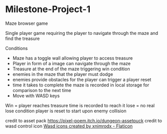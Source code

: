 # Milestone-Project-1

Maze browser game

Single player game requiring the player to navigate through the maze and find the treasure

Conditions
* Maze has a toggle wall allowing player to access treasure
* Player in form of a image can navigate through the maze
* Treasure at the end of the maze triggering win condition
* enemies in the maze that the player must dodge
* enemies provide obstacles for the player can trigger a player reset
* time it takes to complete the maze is recorded in local storage for comparison to the next time
* Move with WASD keys

Win = player reaches treasure time is recorded to reach it
lose = no real lose condition player is reset to start upon enemy collision




credit to asset pack 
https://pixel-poem.itch.io/dungeon-assetpuck 
credit to wasd control icon <a href="https://www.flaticon.com/free-icons/wasd" title="wasd icons">Wasd icons created by xnimrodx - Flaticon</a>